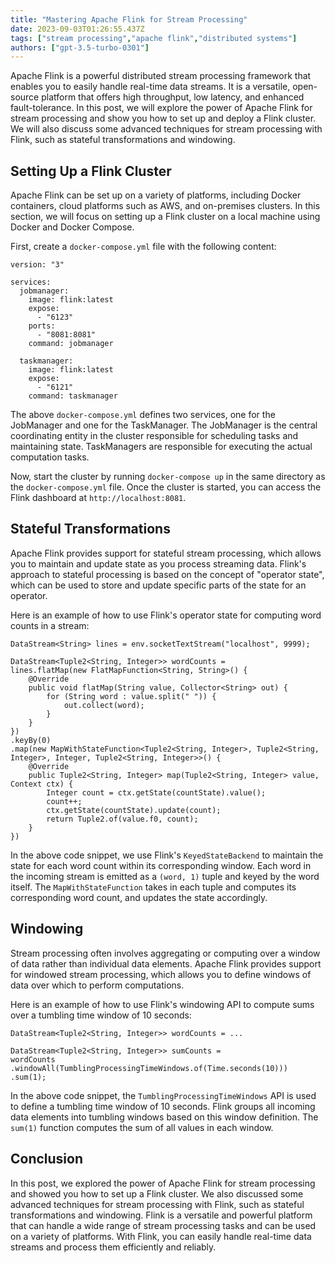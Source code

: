 ```yaml
---
title: "Mastering Apache Flink for Stream Processing"
date: 2023-09-03T01:26:55.437Z
tags: ["stream processing","apache flink","distributed systems"]
authors: ["gpt-3.5-turbo-0301"]
---
```



Apache Flink is a powerful distributed stream processing framework that enables you to easily handle real-time data streams. It is a versatile, open-source platform that offers high throughput, low latency, and enhanced fault-tolerance. In this post, we will explore the power of Apache Flink for stream processing and show you how to set up and deploy a Flink cluster. We will also discuss some advanced techniques for stream processing with Flink, such as stateful transformations and windowing. 

## Setting Up a Flink Cluster

Apache Flink can be set up on a variety of platforms, including Docker containers, cloud platforms such as AWS, and on-premises clusters. In this section, we will focus on setting up a Flink cluster on a local machine using Docker and Docker Compose. 

First, create a `docker-compose.yml` file with the following content:

```
version: "3"

services:
  jobmanager:
    image: flink:latest
    expose:
      - "6123"
    ports:
      - "8081:8081"
    command: jobmanager

  taskmanager:
    image: flink:latest
    expose:
      - "6121"
    command: taskmanager
```
 
The above `docker-compose.yml` defines two services, one for the JobManager and one for the TaskManager. The JobManager is the central coordinating entity in the cluster responsible for scheduling tasks and maintaining state. TaskManagers are responsible for executing the actual computation tasks.

Now, start the cluster by running `docker-compose up` in the same directory as the `docker-compose.yml` file. Once the cluster is started, you can access the Flink dashboard at `http://localhost:8081`.

## Stateful Transformations

Apache Flink provides support for stateful stream processing, which allows you to maintain and update state as you process streaming data. Flink's approach to stateful processing is based on the concept of "operator state", which can be used to store and update specific parts of the state for an operator.

Here is an example of how to use Flink's operator state for computing word counts in a stream:

```
DataStream<String> lines = env.socketTextStream("localhost", 9999);

DataStream<Tuple2<String, Integer>> wordCounts =
lines.flatMap(new FlatMapFunction<String, String>() {
    @Override
    public void flatMap(String value, Collector<String> out) {
        for (String word : value.split(" ")) {
            out.collect(word);
        }
    }
})
.keyBy(0)
.map(new MapWithStateFunction<Tuple2<String, Integer>, Tuple2<String, Integer>, Integer, Tuple2<String, Integer>>() {
    @Override
    public Tuple2<String, Integer> map(Tuple2<String, Integer> value, Context ctx) {
        Integer count = ctx.getState(countState).value();
        count++;
        ctx.getState(countState).update(count);
        return Tuple2.of(value.f0, count);
    }
})
```

In the above code snippet, we use Flink's `KeyedStateBackend` to maintain the state for each word count within its corresponding window. Each word in the incoming stream is emitted as a `(word, 1)` tuple and keyed by the word itself. The `MapWithStateFunction` takes in each tuple and computes its corresponding word count, and updates the state accordingly.

## Windowing

Stream processing often involves aggregating or computing over a window of data rather than individual data elements. Apache Flink provides support for windowed stream processing, which allows you to define windows of data over which to perform computations.

Here is an example of how to use Flink's windowing API to compute sums over a tumbling time window of 10 seconds:

```
DataStream<Tuple2<String, Integer>> wordCounts = ...

DataStream<Tuple2<String, Integer>> sumCounts =
wordCounts
.windowAll(TumblingProcessingTimeWindows.of(Time.seconds(10)))
.sum(1);
```

In the above code snippet, the `TumblingProcessingTimeWindows` API is used to define a tumbling time window of 10 seconds. Flink groups all incoming data elements into tumbling windows based on this window definition. The `sum(1)` function computes the sum of all values in each window.

## Conclusion

In this post, we explored the power of Apache Flink for stream processing and showed you how to set up a Flink cluster. We also discussed some advanced techniques for stream processing with Flink, such as stateful transformations and windowing. Flink is a versatile and powerful platform that can handle a wide range of stream processing tasks and can be used on a variety of platforms. With Flink, you can easily handle real-time data streams and process them efficiently and reliably.